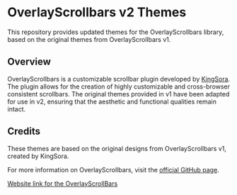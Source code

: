 # OverlayScrollbars v2 Themes

This repository provides updated themes for the OverlayScrollbars library, based on the original themes from OverlayScrollbars v1.

## Overview

OverlayScrollbars is a customizable scrollbar plugin developed by [KingSora](https://github.com/KingSora). The plugin allows for the creation of highly customizable and cross-browser consistent scrollbars. The original themes provided in v1 have been adapted for use in v2, ensuring that the aesthetic and functional qualities remain intact.

## Credits
These themes are based on the original designs from OverlayScrollbars v1, created by KingSora.

For more information on OverlayScrollbars, visit the [official GitHub page](https://github.com/KingSora/OverlayScrollbars).

[Website link for the OverlayScrollBars](https://kingsora.github.io/OverlayScrollbars/)
